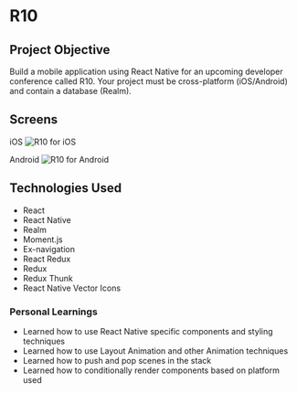 # R10

## Project Objective
Build a mobile application using React Native for an upcoming developer conference called R10.
Your project must be cross-platform (iOS/Android) and contain a database (Realm).

## Screens
iOS
![R10 for iOS](https://preview.ibb.co/dhFAj5/R10_iOS.jpg)

Android
![R10 for Android](https://preview.ibb.co/iDHjBk/R10_Android.jpg)
## Technologies Used
- React
- React Native
- Realm
- Moment.js
- Ex-navigation
- React Redux
- Redux
- Redux Thunk
- React Native Vector Icons

### Personal Learnings
- Learned how to use React Native specific components and styling techniques
- Learned how to use Layout Animation and other Animation techniques
- Learned how to push and pop scenes in the stack
- Learned how to conditionally render components based on platform used